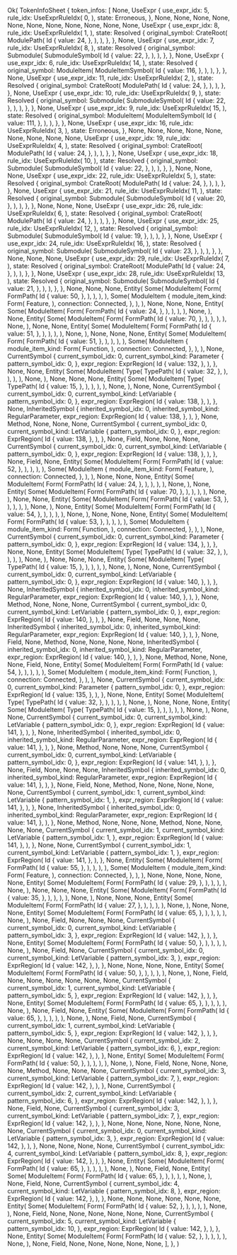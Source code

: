Ok(
    TokenInfoSheet {
        token_infos: [
            None,
            UseExpr {
                use_expr_idx: 5,
                rule_idx: UseExprRuleIdx(
                    0,
                ),
                state: Erroneous,
            },
            None,
            None,
            None,
            None,
            None,
            None,
            None,
            None,
            None,
            None,
            None,
            UseExpr {
                use_expr_idx: 8,
                rule_idx: UseExprRuleIdx(
                    1,
                ),
                state: Resolved {
                    original_symbol: CrateRoot(
                        ModulePath(
                            Id {
                                value: 24,
                            },
                        ),
                    ),
                },
            },
            None,
            UseExpr {
                use_expr_idx: 7,
                rule_idx: UseExprRuleIdx(
                    8,
                ),
                state: Resolved {
                    original_symbol: Submodule(
                        SubmoduleSymbol(
                            Id {
                                value: 22,
                            },
                        ),
                    ),
                },
            },
            None,
            UseExpr {
                use_expr_idx: 6,
                rule_idx: UseExprRuleIdx(
                    14,
                ),
                state: Resolved {
                    original_symbol: ModuleItem(
                        ModuleItemSymbol(
                            Id {
                                value: 116,
                            },
                        ),
                    ),
                },
            },
            None,
            UseExpr {
                use_expr_idx: 11,
                rule_idx: UseExprRuleIdx(
                    2,
                ),
                state: Resolved {
                    original_symbol: CrateRoot(
                        ModulePath(
                            Id {
                                value: 24,
                            },
                        ),
                    ),
                },
            },
            None,
            UseExpr {
                use_expr_idx: 10,
                rule_idx: UseExprRuleIdx(
                    9,
                ),
                state: Resolved {
                    original_symbol: Submodule(
                        SubmoduleSymbol(
                            Id {
                                value: 22,
                            },
                        ),
                    ),
                },
            },
            None,
            UseExpr {
                use_expr_idx: 9,
                rule_idx: UseExprRuleIdx(
                    15,
                ),
                state: Resolved {
                    original_symbol: ModuleItem(
                        ModuleItemSymbol(
                            Id {
                                value: 111,
                            },
                        ),
                    ),
                },
            },
            None,
            UseExpr {
                use_expr_idx: 16,
                rule_idx: UseExprRuleIdx(
                    3,
                ),
                state: Erroneous,
            },
            None,
            None,
            None,
            None,
            None,
            None,
            None,
            None,
            None,
            UseExpr {
                use_expr_idx: 19,
                rule_idx: UseExprRuleIdx(
                    4,
                ),
                state: Resolved {
                    original_symbol: CrateRoot(
                        ModulePath(
                            Id {
                                value: 24,
                            },
                        ),
                    ),
                },
            },
            None,
            UseExpr {
                use_expr_idx: 18,
                rule_idx: UseExprRuleIdx(
                    10,
                ),
                state: Resolved {
                    original_symbol: Submodule(
                        SubmoduleSymbol(
                            Id {
                                value: 22,
                            },
                        ),
                    ),
                },
            },
            None,
            None,
            None,
            UseExpr {
                use_expr_idx: 22,
                rule_idx: UseExprRuleIdx(
                    5,
                ),
                state: Resolved {
                    original_symbol: CrateRoot(
                        ModulePath(
                            Id {
                                value: 24,
                            },
                        ),
                    ),
                },
            },
            None,
            UseExpr {
                use_expr_idx: 21,
                rule_idx: UseExprRuleIdx(
                    11,
                ),
                state: Resolved {
                    original_symbol: Submodule(
                        SubmoduleSymbol(
                            Id {
                                value: 20,
                            },
                        ),
                    ),
                },
            },
            None,
            None,
            None,
            UseExpr {
                use_expr_idx: 26,
                rule_idx: UseExprRuleIdx(
                    6,
                ),
                state: Resolved {
                    original_symbol: CrateRoot(
                        ModulePath(
                            Id {
                                value: 24,
                            },
                        ),
                    ),
                },
            },
            None,
            UseExpr {
                use_expr_idx: 25,
                rule_idx: UseExprRuleIdx(
                    12,
                ),
                state: Resolved {
                    original_symbol: Submodule(
                        SubmoduleSymbol(
                            Id {
                                value: 19,
                            },
                        ),
                    ),
                },
            },
            None,
            UseExpr {
                use_expr_idx: 24,
                rule_idx: UseExprRuleIdx(
                    16,
                ),
                state: Resolved {
                    original_symbol: Submodule(
                        SubmoduleSymbol(
                            Id {
                                value: 23,
                            },
                        ),
                    ),
                },
            },
            None,
            None,
            None,
            UseExpr {
                use_expr_idx: 29,
                rule_idx: UseExprRuleIdx(
                    7,
                ),
                state: Resolved {
                    original_symbol: CrateRoot(
                        ModulePath(
                            Id {
                                value: 24,
                            },
                        ),
                    ),
                },
            },
            None,
            UseExpr {
                use_expr_idx: 28,
                rule_idx: UseExprRuleIdx(
                    13,
                ),
                state: Resolved {
                    original_symbol: Submodule(
                        SubmoduleSymbol(
                            Id {
                                value: 21,
                            },
                        ),
                    ),
                },
            },
            None,
            None,
            None,
            Entity(
                Some(
                    ModuleItem(
                        Form(
                            FormPath(
                                Id {
                                    value: 50,
                                },
                            ),
                        ),
                    ),
                ),
                Some(
                    ModuleItem {
                        module_item_kind: Form(
                            Feature,
                        ),
                        connection: Connected,
                    },
                ),
            ),
            None,
            None,
            None,
            Entity(
                Some(
                    ModuleItem(
                        Form(
                            FormPath(
                                Id {
                                    value: 24,
                                },
                            ),
                        ),
                    ),
                ),
                None,
            ),
            None,
            Entity(
                Some(
                    ModuleItem(
                        Form(
                            FormPath(
                                Id {
                                    value: 70,
                                },
                            ),
                        ),
                    ),
                ),
                None,
            ),
            None,
            None,
            Entity(
                Some(
                    ModuleItem(
                        Form(
                            FormPath(
                                Id {
                                    value: 51,
                                },
                            ),
                        ),
                    ),
                ),
                None,
            ),
            None,
            None,
            None,
            Entity(
                Some(
                    ModuleItem(
                        Form(
                            FormPath(
                                Id {
                                    value: 51,
                                },
                            ),
                        ),
                    ),
                ),
                Some(
                    ModuleItem {
                        module_item_kind: Form(
                            Function,
                        ),
                        connection: Connected,
                    },
                ),
            ),
            None,
            CurrentSymbol {
                current_symbol_idx: 0,
                current_symbol_kind: Parameter {
                    pattern_symbol_idx: 0,
                },
                expr_region: ExprRegion(
                    Id {
                        value: 132,
                    },
                ),
            },
            None,
            None,
            Entity(
                Some(
                    ModuleItem(
                        Type(
                            TypePath(
                                Id {
                                    value: 32,
                                },
                            ),
                        ),
                    ),
                ),
                None,
            ),
            None,
            None,
            None,
            Entity(
                Some(
                    ModuleItem(
                        Type(
                            TypePath(
                                Id {
                                    value: 15,
                                },
                            ),
                        ),
                    ),
                ),
                None,
            ),
            None,
            None,
            CurrentSymbol {
                current_symbol_idx: 0,
                current_symbol_kind: LetVariable {
                    pattern_symbol_idx: 0,
                },
                expr_region: ExprRegion(
                    Id {
                        value: 138,
                    },
                ),
            },
            None,
            InheritedSymbol {
                inherited_symbol_idx: 0,
                inherited_symbol_kind: RegularParameter,
                expr_region: ExprRegion(
                    Id {
                        value: 138,
                    },
                ),
            },
            None,
            Method,
            None,
            None,
            None,
            CurrentSymbol {
                current_symbol_idx: 0,
                current_symbol_kind: LetVariable {
                    pattern_symbol_idx: 0,
                },
                expr_region: ExprRegion(
                    Id {
                        value: 138,
                    },
                ),
            },
            None,
            Field,
            None,
            None,
            None,
            CurrentSymbol {
                current_symbol_idx: 0,
                current_symbol_kind: LetVariable {
                    pattern_symbol_idx: 0,
                },
                expr_region: ExprRegion(
                    Id {
                        value: 138,
                    },
                ),
            },
            None,
            Field,
            None,
            Entity(
                Some(
                    ModuleItem(
                        Form(
                            FormPath(
                                Id {
                                    value: 52,
                                },
                            ),
                        ),
                    ),
                ),
                Some(
                    ModuleItem {
                        module_item_kind: Form(
                            Feature,
                        ),
                        connection: Connected,
                    },
                ),
            ),
            None,
            None,
            None,
            Entity(
                Some(
                    ModuleItem(
                        Form(
                            FormPath(
                                Id {
                                    value: 24,
                                },
                            ),
                        ),
                    ),
                ),
                None,
            ),
            None,
            Entity(
                Some(
                    ModuleItem(
                        Form(
                            FormPath(
                                Id {
                                    value: 70,
                                },
                            ),
                        ),
                    ),
                ),
                None,
            ),
            None,
            None,
            Entity(
                Some(
                    ModuleItem(
                        Form(
                            FormPath(
                                Id {
                                    value: 53,
                                },
                            ),
                        ),
                    ),
                ),
                None,
            ),
            None,
            Entity(
                Some(
                    ModuleItem(
                        Form(
                            FormPath(
                                Id {
                                    value: 54,
                                },
                            ),
                        ),
                    ),
                ),
                None,
            ),
            None,
            None,
            None,
            Entity(
                Some(
                    ModuleItem(
                        Form(
                            FormPath(
                                Id {
                                    value: 53,
                                },
                            ),
                        ),
                    ),
                ),
                Some(
                    ModuleItem {
                        module_item_kind: Form(
                            Function,
                        ),
                        connection: Connected,
                    },
                ),
            ),
            None,
            CurrentSymbol {
                current_symbol_idx: 0,
                current_symbol_kind: Parameter {
                    pattern_symbol_idx: 0,
                },
                expr_region: ExprRegion(
                    Id {
                        value: 134,
                    },
                ),
            },
            None,
            None,
            Entity(
                Some(
                    ModuleItem(
                        Type(
                            TypePath(
                                Id {
                                    value: 32,
                                },
                            ),
                        ),
                    ),
                ),
                None,
            ),
            None,
            None,
            None,
            Entity(
                Some(
                    ModuleItem(
                        Type(
                            TypePath(
                                Id {
                                    value: 15,
                                },
                            ),
                        ),
                    ),
                ),
                None,
            ),
            None,
            None,
            CurrentSymbol {
                current_symbol_idx: 0,
                current_symbol_kind: LetVariable {
                    pattern_symbol_idx: 0,
                },
                expr_region: ExprRegion(
                    Id {
                        value: 140,
                    },
                ),
            },
            None,
            InheritedSymbol {
                inherited_symbol_idx: 0,
                inherited_symbol_kind: RegularParameter,
                expr_region: ExprRegion(
                    Id {
                        value: 140,
                    },
                ),
            },
            None,
            Method,
            None,
            None,
            None,
            CurrentSymbol {
                current_symbol_idx: 0,
                current_symbol_kind: LetVariable {
                    pattern_symbol_idx: 0,
                },
                expr_region: ExprRegion(
                    Id {
                        value: 140,
                    },
                ),
            },
            None,
            Field,
            None,
            None,
            None,
            InheritedSymbol {
                inherited_symbol_idx: 0,
                inherited_symbol_kind: RegularParameter,
                expr_region: ExprRegion(
                    Id {
                        value: 140,
                    },
                ),
            },
            None,
            Field,
            None,
            Method,
            None,
            None,
            None,
            None,
            InheritedSymbol {
                inherited_symbol_idx: 0,
                inherited_symbol_kind: RegularParameter,
                expr_region: ExprRegion(
                    Id {
                        value: 140,
                    },
                ),
            },
            None,
            Method,
            None,
            None,
            None,
            Field,
            None,
            Entity(
                Some(
                    ModuleItem(
                        Form(
                            FormPath(
                                Id {
                                    value: 54,
                                },
                            ),
                        ),
                    ),
                ),
                Some(
                    ModuleItem {
                        module_item_kind: Form(
                            Function,
                        ),
                        connection: Connected,
                    },
                ),
            ),
            None,
            CurrentSymbol {
                current_symbol_idx: 0,
                current_symbol_kind: Parameter {
                    pattern_symbol_idx: 0,
                },
                expr_region: ExprRegion(
                    Id {
                        value: 135,
                    },
                ),
            },
            None,
            None,
            Entity(
                Some(
                    ModuleItem(
                        Type(
                            TypePath(
                                Id {
                                    value: 32,
                                },
                            ),
                        ),
                    ),
                ),
                None,
            ),
            None,
            None,
            None,
            Entity(
                Some(
                    ModuleItem(
                        Type(
                            TypePath(
                                Id {
                                    value: 15,
                                },
                            ),
                        ),
                    ),
                ),
                None,
            ),
            None,
            None,
            CurrentSymbol {
                current_symbol_idx: 0,
                current_symbol_kind: LetVariable {
                    pattern_symbol_idx: 0,
                },
                expr_region: ExprRegion(
                    Id {
                        value: 141,
                    },
                ),
            },
            None,
            InheritedSymbol {
                inherited_symbol_idx: 0,
                inherited_symbol_kind: RegularParameter,
                expr_region: ExprRegion(
                    Id {
                        value: 141,
                    },
                ),
            },
            None,
            Method,
            None,
            None,
            None,
            CurrentSymbol {
                current_symbol_idx: 0,
                current_symbol_kind: LetVariable {
                    pattern_symbol_idx: 0,
                },
                expr_region: ExprRegion(
                    Id {
                        value: 141,
                    },
                ),
            },
            None,
            Field,
            None,
            None,
            None,
            InheritedSymbol {
                inherited_symbol_idx: 0,
                inherited_symbol_kind: RegularParameter,
                expr_region: ExprRegion(
                    Id {
                        value: 141,
                    },
                ),
            },
            None,
            Field,
            None,
            Method,
            None,
            None,
            None,
            None,
            None,
            CurrentSymbol {
                current_symbol_idx: 1,
                current_symbol_kind: LetVariable {
                    pattern_symbol_idx: 1,
                },
                expr_region: ExprRegion(
                    Id {
                        value: 141,
                    },
                ),
            },
            None,
            InheritedSymbol {
                inherited_symbol_idx: 0,
                inherited_symbol_kind: RegularParameter,
                expr_region: ExprRegion(
                    Id {
                        value: 141,
                    },
                ),
            },
            None,
            Method,
            None,
            None,
            None,
            Method,
            None,
            None,
            None,
            None,
            CurrentSymbol {
                current_symbol_idx: 1,
                current_symbol_kind: LetVariable {
                    pattern_symbol_idx: 1,
                },
                expr_region: ExprRegion(
                    Id {
                        value: 141,
                    },
                ),
            },
            None,
            None,
            CurrentSymbol {
                current_symbol_idx: 1,
                current_symbol_kind: LetVariable {
                    pattern_symbol_idx: 1,
                },
                expr_region: ExprRegion(
                    Id {
                        value: 141,
                    },
                ),
            },
            None,
            Entity(
                Some(
                    ModuleItem(
                        Form(
                            FormPath(
                                Id {
                                    value: 55,
                                },
                            ),
                        ),
                    ),
                ),
                Some(
                    ModuleItem {
                        module_item_kind: Form(
                            Feature,
                        ),
                        connection: Connected,
                    },
                ),
            ),
            None,
            None,
            None,
            None,
            None,
            Entity(
                Some(
                    ModuleItem(
                        Form(
                            FormPath(
                                Id {
                                    value: 29,
                                },
                            ),
                        ),
                    ),
                ),
                None,
            ),
            None,
            None,
            None,
            Entity(
                Some(
                    ModuleItem(
                        Form(
                            FormPath(
                                Id {
                                    value: 35,
                                },
                            ),
                        ),
                    ),
                ),
                None,
            ),
            None,
            None,
            None,
            Entity(
                Some(
                    ModuleItem(
                        Form(
                            FormPath(
                                Id {
                                    value: 27,
                                },
                            ),
                        ),
                    ),
                ),
                None,
            ),
            None,
            None,
            None,
            Entity(
                Some(
                    ModuleItem(
                        Form(
                            FormPath(
                                Id {
                                    value: 65,
                                },
                            ),
                        ),
                    ),
                ),
                None,
            ),
            None,
            Field,
            None,
            None,
            None,
            CurrentSymbol {
                current_symbol_idx: 0,
                current_symbol_kind: LetVariable {
                    pattern_symbol_idx: 3,
                },
                expr_region: ExprRegion(
                    Id {
                        value: 142,
                    },
                ),
            },
            None,
            Entity(
                Some(
                    ModuleItem(
                        Form(
                            FormPath(
                                Id {
                                    value: 50,
                                },
                            ),
                        ),
                    ),
                ),
                None,
            ),
            None,
            Field,
            None,
            CurrentSymbol {
                current_symbol_idx: 0,
                current_symbol_kind: LetVariable {
                    pattern_symbol_idx: 3,
                },
                expr_region: ExprRegion(
                    Id {
                        value: 142,
                    },
                ),
            },
            None,
            None,
            None,
            None,
            Entity(
                Some(
                    ModuleItem(
                        Form(
                            FormPath(
                                Id {
                                    value: 50,
                                },
                            ),
                        ),
                    ),
                ),
                None,
            ),
            None,
            Field,
            None,
            None,
            None,
            None,
            None,
            None,
            CurrentSymbol {
                current_symbol_idx: 1,
                current_symbol_kind: LetVariable {
                    pattern_symbol_idx: 5,
                },
                expr_region: ExprRegion(
                    Id {
                        value: 142,
                    },
                ),
            },
            None,
            Entity(
                Some(
                    ModuleItem(
                        Form(
                            FormPath(
                                Id {
                                    value: 65,
                                },
                            ),
                        ),
                    ),
                ),
                None,
            ),
            None,
            Field,
            None,
            Entity(
                Some(
                    ModuleItem(
                        Form(
                            FormPath(
                                Id {
                                    value: 65,
                                },
                            ),
                        ),
                    ),
                ),
                None,
            ),
            None,
            Field,
            None,
            CurrentSymbol {
                current_symbol_idx: 1,
                current_symbol_kind: LetVariable {
                    pattern_symbol_idx: 5,
                },
                expr_region: ExprRegion(
                    Id {
                        value: 142,
                    },
                ),
            },
            None,
            None,
            None,
            None,
            CurrentSymbol {
                current_symbol_idx: 2,
                current_symbol_kind: LetVariable {
                    pattern_symbol_idx: 6,
                },
                expr_region: ExprRegion(
                    Id {
                        value: 142,
                    },
                ),
            },
            None,
            Entity(
                Some(
                    ModuleItem(
                        Form(
                            FormPath(
                                Id {
                                    value: 50,
                                },
                            ),
                        ),
                    ),
                ),
                None,
            ),
            None,
            Field,
            None,
            None,
            None,
            None,
            Method,
            None,
            None,
            None,
            CurrentSymbol {
                current_symbol_idx: 3,
                current_symbol_kind: LetVariable {
                    pattern_symbol_idx: 7,
                },
                expr_region: ExprRegion(
                    Id {
                        value: 142,
                    },
                ),
            },
            None,
            CurrentSymbol {
                current_symbol_idx: 2,
                current_symbol_kind: LetVariable {
                    pattern_symbol_idx: 6,
                },
                expr_region: ExprRegion(
                    Id {
                        value: 142,
                    },
                ),
            },
            None,
            Field,
            None,
            CurrentSymbol {
                current_symbol_idx: 3,
                current_symbol_kind: LetVariable {
                    pattern_symbol_idx: 7,
                },
                expr_region: ExprRegion(
                    Id {
                        value: 142,
                    },
                ),
            },
            None,
            None,
            None,
            None,
            None,
            None,
            None,
            CurrentSymbol {
                current_symbol_idx: 0,
                current_symbol_kind: LetVariable {
                    pattern_symbol_idx: 3,
                },
                expr_region: ExprRegion(
                    Id {
                        value: 142,
                    },
                ),
            },
            None,
            None,
            None,
            None,
            CurrentSymbol {
                current_symbol_idx: 4,
                current_symbol_kind: LetVariable {
                    pattern_symbol_idx: 8,
                },
                expr_region: ExprRegion(
                    Id {
                        value: 142,
                    },
                ),
            },
            None,
            Entity(
                Some(
                    ModuleItem(
                        Form(
                            FormPath(
                                Id {
                                    value: 65,
                                },
                            ),
                        ),
                    ),
                ),
                None,
            ),
            None,
            Field,
            None,
            Entity(
                Some(
                    ModuleItem(
                        Form(
                            FormPath(
                                Id {
                                    value: 65,
                                },
                            ),
                        ),
                    ),
                ),
                None,
            ),
            None,
            Field,
            None,
            CurrentSymbol {
                current_symbol_idx: 4,
                current_symbol_kind: LetVariable {
                    pattern_symbol_idx: 8,
                },
                expr_region: ExprRegion(
                    Id {
                        value: 142,
                    },
                ),
            },
            None,
            None,
            None,
            None,
            None,
            None,
            Entity(
                Some(
                    ModuleItem(
                        Form(
                            FormPath(
                                Id {
                                    value: 52,
                                },
                            ),
                        ),
                    ),
                ),
                None,
            ),
            None,
            Field,
            None,
            None,
            None,
            None,
            None,
            None,
            CurrentSymbol {
                current_symbol_idx: 5,
                current_symbol_kind: LetVariable {
                    pattern_symbol_idx: 10,
                },
                expr_region: ExprRegion(
                    Id {
                        value: 142,
                    },
                ),
            },
            None,
            Entity(
                Some(
                    ModuleItem(
                        Form(
                            FormPath(
                                Id {
                                    value: 52,
                                },
                            ),
                        ),
                    ),
                ),
                None,
            ),
            None,
            Field,
            None,
            None,
            None,
            None,
            None,
        ],
    },
)